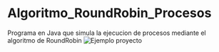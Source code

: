 # Algoritmo_RoundRobin_Procesos
Programa en Java que simula la ejecucion de procesos mediante el algoritmo de RoundRobin
![Ejemplo proyecto](https://github.com/rszaldumbide/Algoritmo_RoundRobin_Procesos/assets/104150751/9f450b02-9c49-4b6a-a76d-788f18a3ebf4)
